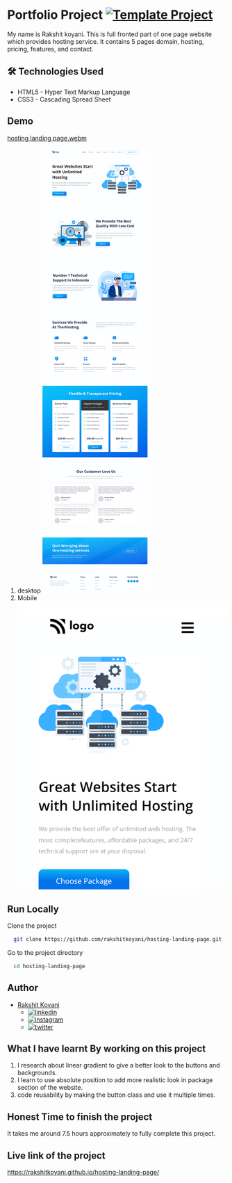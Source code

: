 # Portfolio Project [![Template Project](https://img.shields.io/badge/Technologies%20-HTML%2FCSS-brightgreen)](http://www.gnu.org/licenses/agpl-3.0)

My name is Rakshit koyani.
This is full fronted part of one page website which provides hosting service. It contains 5 pages domain, hosting, pricing, features, and contact.

## 🛠 Technologies Used

- HTML5 - Hyper Text Markup Language
- CSS3 - Cascading Spread Sheet

## Demo
[hosting landing page.webm](https://user-images.githubusercontent.com/36806953/181440168-fd711358-6316-4bb2-942a-d65c3007fa04.webm)

1. desktop
   ![desktop size](./images/desktop.png)
1. Mobile
   ![mobile size](./images/mobile.png)

## Run Locally

Clone the project

```bash
  git clone https://github.com/rakshitkoyani/hosting-landing-page.git
```

Go to the project directory

```bash
  cd hosting-landing-page
```

## Author

- [Rakshit Koyani](https://www.github.com/rakshitkoyani)
  - [![linkedin](https://img.shields.io/badge/LinkedIn-0077B5?style=for-the-badge&logo=linkedin&logoColor=white)](https://www.linkedin.com/in/rakshit-koyani-507040132/)
  - [![instagram](https://img.shields.io/badge/Instagram-E4405F?style=for-the-badge&logo=instagram&logoColor=white)](https://www.instagram.com/rakshitkoyani/)
  - [![twitter](https://img.shields.io/badge/Twitter-1DA1F2?style=for-the-badge&logo=twitter&logoColor=white)](https://www.twitter.com/rakshit_koyani)

## What I have learnt By working on this project

1. I research about linear gradient to give a better look to the buttons and backgrounds.
2. I learn to use absolute position to add more realistic look in package section of the website.
3. code reusability by making the button class and use it multiple times.

## Honest Time to finish the project

It takes me around 7.5 hours approximately to fully complete this project.

## Live link of the project

https://rakshitkoyani.github.io/hosting-landing-page/
